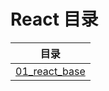 # React 目录

| 目录 |
| --- | 
|[01_react_base](https://github.com/WTxiaomage/learning-repository/blob/master/React/01_react_base.md) |




